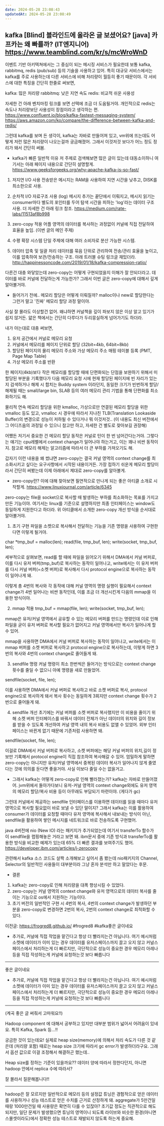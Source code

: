 ```yaml
---
date: 2024-05-28 23:08:43
updatedAt: 2024-05-28 23:08:49
---
```

kafka
[Blind] 블라인드에 올라온 글 보셨어요? 
[java] 카프카는 왜 빠를까? (IT엔지니어)
https://www.teamblind.com/kr/s/mcWroWnD
---

이벤트 기반 아키텍쳐에서는 그 중심이 되는 메시징 서비스가 필요한데 보통 kafka, rabbitmq, redis (pub/sub) 등의 기술을 사용하고 있어. 특히 대규모 서비스에서는 kafka를 주로 사용하는데 다른 서비스에 비해 처리량이 월등히 좋기 때문이야. 
각 서비스에 대한 특징을 간단히 한줄로 써보면,

kafka: 많은 처리량
rabbitmq: 낮은 지연 속도
redis: 비교적 쉬운 사용성

자세한 건 아래 벤치마킹 링크를 보면 선택에 조금 더 도움될거야. 개인적으로 redis는 속도나 처리량보단 사용성이 장점이라고 생각하는 편.
https://www.confluent.io/blog/kafka-fastest-messaging-system/
https://aws.amazon.com/ko/compare/the-difference-between-kafka-and-redis/

그런데 kafka를 보며 든 생각이, kafka는 자바로 만들어져 있고, vm위에 뜨는데도 어떻게 저런 많은 처리량이 나오는걸까 궁금해졌어. 그래서 이것저것 보다가 어느 정도 정리가 돼서 간단히 써봄.

- kafka가 빠른 일반적 이유
저 주제로 검색해보면 많은 글이 있는데 대동소이하니 여기서는 아래 페이지 내용으로 간단히 설명할게.
https://www.geeksforgeeks.org/why-apache-kafka-is-so-fast/

1. 저지연 I/O 사용
전송받은 메시지는 RAM을 사용하여 지연 시간을 낮추고, DISK를 최소한으로 사용.

2. 순차적 I/O 자료구조 사용 (log)
메시지 추가는 끝단에서 이뤄지고, 메시지 읽기는 consumer마다 별도의 포인터를 두어 탐색 시간을 피하는 'log'라는 데이터 구조 사용. 더 자세한 건 아래 링크 참조.
https://medium.com/rate-labs/11513af8b998

3. zero-copy 적용
어플 영역의 데이터를 복사하는 과정없이 커널에 직접 전달하여 효율을 높임. (이번 글의 메인 주제)

4. 수평 확장 시스템
단일 주제에 대해 여러 소비자로 분산 가능한 시스템.

5. 데이터 압축 및 일괄 처리
데이터를 묶음 단위로 관리하여 전송/관리 효율을 높이고, 이를 압축하여 보관/전송하는 구조. 아래 트러블 슈팅 링크글 재밌더라.
http://happinessoncode.com/2019/01/18/kafka-compression-ratio/

다른건 대충 와닿았는데 zero-copy는 어떻게 구현되었을지 이해가 잘 안되더라고. 데이터를 바로 커널에 전달하는게 가능한가? 그래서 이번 글은 zero-copy에 대해서 깊게 알아볼거야.

- 들어가기 전에..
메모리 할당은 어떻게 이뤄질까? malloc이나 new로 할당한다는 그런거 말고 '진짜' 메모리 할당 과정 말이야.

사실 잘 몰라도 이상할건 없어. 왜냐하면 커널책을 깊이 파보지 않은 이상 알고 있기가 쉽지 않거든. 얇은 책에서는 간단히 다루다가 두리뭉실하게 넘어가기도 하더라.

내가 아는대로 대충 써보면,

1. 유저 공간에서 커널로 메모리 요청
2. 커널에서 메모리를 페이지 단위로 할당 (32bit=4kb, 64bit=8kb)
3. 할당된 페이지의 물리 메모리 주소와 가상 메모리 주소 매핑 테이블 등록 (PMT, Page Map Table) 
4. 가상 메모리 주소를 반환

한 페이지(4kb)보다 작은 메모리를 할당할 때에 단편화되는 단점을 보완하기 위해서 미할당된 부분을 기록했다가 다음 메모리 요청 시에 현재 할당된 페이지에 빈 자리가 있는지 검색하거나 해제 시 합치는 Buddy system 이라던지, 동일한 크기가 빈번하게 할당/해제될 때는 small/large bin, SLAB 등의 여러 메모리 관리 기법을 통해 단편화를 최소화하기도 해.

물리적 연속 메모리 할당을 위한 kmalloc, 가상으로만 연결된 메모리 할당을 위한 vmalloc 등도 있고, vmalloc 시 경우에 따라서 지나친 TLB(Translation Lookaside Buffer)의 변경으로 성능이 저하될 수 있다거나 뭐 이것저것.. (이 내용도 최신 버전에서 그 어디즈음의 과정일 수 있으니 참고만 하고, 자세한 건 별도로 찾아보길 권장해)

어쨌든 저기서 중요한 건 메모리 할당 동작은 커널로 턴이 한 번 넘어간다는거야. 그렇다는 얘기는 cpu레벨에서 context change가 일어나야 하는거고, 이는 꽤나 비싼 동작이지. 참고로 메모리 해제는 알고리즘에 따라서 더 큰 부하를 가져오기도 해.

갑자기 이런 내용을 왜 썼냐면 zero-copy는 결국 커널 영역의 context change를 최소화시키고 싶다는 요구사항에서 시작된 내용이거든. 가장 접하기 쉬운게 메모리 할당이라서 간단히 써봤는데 이제 아래에서 제대로 zero-copy를 알아볼게.

- zero-copy란?
이에 대해 찾아보면 필연적으로 만나게 되는 좋은 아티클 소개로 시작할게.
https://www.linuxjournal.com/article/6345

zero-copy는 file을 socket으로 복사할 때 발생하는 부하를 최소화하는 목표를 가지고 만든 기능이야. 여기서는 linux를 기준으로 설명하지만 최종 인터페이스는 window도 동일하게 지원한다고 하더라. 위 아티클에서 소개한 zero-copy 개선 방식을 순서대로 알아볼거야.

1. 초기 구현
파일을 소켓으로 복사해서 전달하는 기능을 기존 명령을 사용하여 구현한다면 이렇게 될거야.

char *tmp_buf = malloc(len);
read(file, tmp_buf, len);
write(socket, tmp_buf, len);

세부적으로 살펴보면, read를 할 때에 파일을 읽어오기 위해서 DMA에서 커널 버퍼로, 이를 다시 유저 버퍼(tmp_buf)로 복사하는 동작이 일어나고, write에서는 이 유저 버퍼를 다시 커널 버퍼(=소켓 버퍼)로 복사해서 다시 protocol engine으로 복사하는 동작이 일어나게 돼.

이렇게 총 4번의 복사와 각 동작에 대해 커널 영역의 명령 실행이 필요해서 context change가 4번 일어나는 비싼 동작인데, 이를 조금 더 개선시킨게 다음의 mmap을 이용한 방식이야.

2. mmap 적용
tmp_buf = mmap(file, len);
write(socket, tmp_buf, len);

mmap은 유저/커널 영역에서 공유할 수 있는 메모리 버퍼를 만드는 명령인데 이로 인해 파일을 굳이 유저 버퍼로 복사할 필요가 없어지고 커널 영역에서만 복사가 일어나게 할 수 있어.

mmap을 사용하면 DMA에서 커널 버퍼로 복사하는 동작이 일어나고, write에서는 이 mmap 버퍼를 소켓 버퍼로 복사하고 protocol engine으로 복사하는데, 이렇게 하면 3번의 복사와 4번의 context change로 줄어들게 돼.

3. sendfile 명령
커널 명령이 최소 한번씩은 들어가는 방식으로는 context change 횟수를 줄일 수 없으니 아예 명령을 새로 만들었어.

sendfile(socket, file, len);

이를 사용하면 DMA에서 커널 버퍼로 복사하고 바로 소켓 버퍼로 복사, protocol engine으로 복사하게 돼서 복사 횟수는 동일하게 3회지만 context change 횟수가 2번으로 줄어들게 돼.

4. sendfile 개선
초기에는 커널 버퍼를 소켓 버퍼로 복사했지만 이 비용을 줄이기 위해 소켓 버퍼 인터페이스를 바꿔서 데이터 전체가 아닌 데이터의 위치와 길이 정보를 받을 수 있도록 개선하여 커널 영역 내의 복사 비용도 없앨 수 있었어. 외부 인터페이스는 바뀐게 없기 때문에 기존처럼 사용하면 돼.

sendfile(socket, file, len);

이걸로 DMA에서 커널 버퍼로 복사하고, 소켓 버퍼에는 해당 커널 버퍼의 위치,길이 정보만 기록해서 protocol engine이 직접 참조하여 복사해갈 수 있어. 엄밀하게 말하면 zero-copy는 아니지만 유저/커널 영역에서 중복된 데이터 복사가 일어나지 않게 줄였다는 것에 의의를 둔다면 좋을거야. 사실 이보다 줄일 수는 없을거고.

- 그래서 kafka는 어떻게 zero-copy로 인해 빨라졌는가?
kafka는 자바로 만들어졌어. jvm위에서 돌아가다보니 유저-커널 영역의 context change외에도 유저 영역의 메모리 할당/복사 비용 등이 아무래도 부담되기 마련이야. (게다가 gc)

그런데 커널에서 제공하는 sendfile 인터페이스를 이용하면 데이터를 읽을 때마다 유저 영역으로 복사할 필요없이 바로 보낼 수 있단 말이지? 그래서 kafka는 이를 활용하여 consumer가 데이터를 요청할 때마다 유저 영역에 복사해서 내보내는 방식이 아닌, sendfile을 활용하여 쌓인 메시지를 네트워크로 바로 전송하도록 구현했어.

java 4버전에 nio (New IO) 라는 패키지가 추가되었는데 여기서 transferTo 함수가 이 sendfile을 랩핑해놓은 거라고 보면 돼. ibm문서 중에 기존 방식과 transferTo를 활용한 방식을 비교한 예제가 있는데 65% 더 빠른 결과를 보여주기도 했어.
https://developer.ibm.com/articles/j-zerocopy

관련해서 kafka 소스 코드도 살짝 소개해보고 싶어서 좀 봤는데 nio패키지의 Channel, Selector의 일반적인 사용들이 대부분이라 그냥 혼자 분석만 하고 말았다는 후문.

- 결론
1) kafka는 zero-copy로 인해 처리량을 대폭 향상시킬 수 있었다.
2) zero-copy는 커널 영역의 context change와 유저 영역으로의 데이터 복사를 줄이는 기능으로 os에서 지원하는 기능이다.
3) 초기 버전의 일반적인 구현 시 4번의 복사, 4번의 context change가 발생하던 부분을 zero-copy로 변경하면 2번의 복사, 2번의 context change로 최적화할 수 있다.

이전글: https://frogred8.github.io/
#frogred8 #kafka좋은 글이네요
+ 추가로, 커널에 직접 작업을 맡긴다고 항상 더 빨라지는건 아닙니다. 여기 예시처럼 소켓에 데이터가 이미 있는 경우 데이터를 유저스페이스까지 끌고 오지 않고 커널스페이스에서 처리하는게 더 빠르지만, 극단적으로 성능이 중요한 경우 메모리 아레나 등을 직접 작성하는게 커널에 요청하는것 보다 빠릅니다

---

좋은 글이네요
+ 추가로, 커널에 직접 작업을 맡긴다고 항상 더 빨라지는건 아닙니다. 여기 예시처럼 소켓에 데이터가 이미 있는 경우 데이터를 유저스페이스까지 끌고 오지 않고 커널스페이스에서 처리하는게 더 빠르지만, 극단적으로 성능이 중요한 경우 메모리 아레나 등을 직접 작성하는게 커널에 요청하는것 보다 빠릅니다
---
(계곡  좋은 글 써줘서 고마워요!!)

Hadoop component 에 대해서 공부하고 있지만 대부분 범위가 넓어서 어려움이 있네요. 특히 Kafka, Spark 등…!!

궁금한 것이 있는데요! 실제로 heap size(memory)에 의해서 처리 속도가 다른 것 같은데 (처리량 포함) 때로는 heap size 크기에 따라서 gc error가 발생하더라구요. 그래서 옵션 값으로 이걸 조정해서 해결하곤 했는데..

Heap size를 정하는 기준이 있을까요?? 데이터 양에 따라서 정한다던지, 아니면 hadoop 안에서 replica 수에 따라서?

잘 몰라서 질문해봅니다!!

---
hadoop은 잘 모르지만 일반적으로 메모리 등의 설정값 튜닝은 경험적으로 얻은 데이터를 사용하거나 성능 테스트로 얻은 수치를 근거로 산정하게 돼. aggregate가 5만건일 때랑 1000만건일 때 사용량은 확연히 다를 수 있잖아? 초기값 정도는 직관적으로 해도 되지만, 일단 문제가 발생했으면 튜닝의 영역이니 되도록 라이브와 비슷한 환경(아니면 스몰셋이라도)에서 정확한 성능 테스트로 재발되지 않도록 하는게 중요해.


